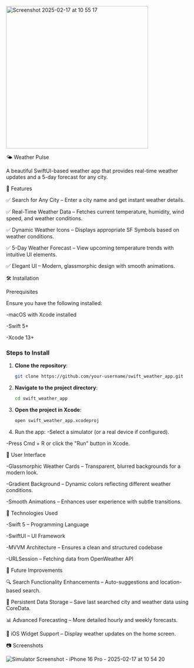 <img width="386" alt="Screenshot 2025-02-17 at 10 55 17" src="https://github.com/user-attachments/assets/4110f2b8-f940-415f-b690-29d1060cd9d5" />


🌤 Weather Pulse

A beautiful SwiftUI-based weather app that provides real-time weather updates and a 5-day forecast for any city.

🚀 Features

✅ Search for Any City – Enter a city name and get instant weather details.

✅ Real-Time Weather Data – Fetches current temperature, humidity, wind speed, and weather conditions.

✅ Dynamic Weather Icons – Displays appropriate SF Symbols based on weather conditions.

✅ 5-Day Weather Forecast – View upcoming temperature trends with intuitive UI elements.

✅ Elegant UI – Modern, glassmorphic design with smooth animations.

🛠 Installation

Prerequisites

Ensure you have the following installed:

-macOS with Xcode installed

-Swift 5+

-Xcode 13+


### **Steps to Install**  
1. **Clone the repository**:  
   ```sh
   git clone https://github.com/your-username/swift_weather_app.git

2. **Navigate to the project directory**:
     ```sh
     cd swift_weather_app
     
3. **Open the project in Xcode**:
    ```sh
    open swift_weather_app.xcodeproj

4. Run the app:
  -Select a simulator (or a real device if configured).
   
  -Press Cmd + R or click the "Run" button in Xcode.


  🎨 User Interface

-Glassmorphic Weather Cards – Transparent, blurred backgrounds for a modern look.

-Gradient Background – Dynamic colors reflecting different weather conditions.

-Smooth Animations – Enhances user experience with subtle transitions.


📌 Technologies Used

-Swift 5 – Programming Language

-SwiftUI – UI Framework

-MVVM Architecture – Ensures a clean and structured codebase

-URLSession – Fetching data from OpenWeather API


📅 Future Improvements

🔍 Search Functionality Enhancements – Auto-suggestions and location-based search.

💾 Persistent Data Storage – Save last searched city and weather data using CoreData.

📊 Advanced Forecasting – More detailed hourly and weekly forecasts.

📱 iOS Widget Support – Display weather updates on the home screen.


📷 Screenshots

![Simulator Screenshot - iPhone 16 Pro - 2025-02-17 at 10 54 20](https://github.com/user-attachments/assets/a7fed345-c4af-4873-bd01-0c4d0b22c918)



